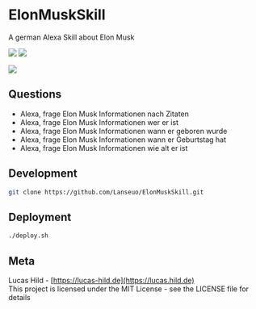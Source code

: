 # ElonMuskSkill

A german Alexa Skill about Elon Musk

![](https://img.shields.io/badge/license-MIT-blue.svg?style=flat-square)
[![](https://img.shields.io/badge/Alexa-Skill-83bdfc.svg?style=flat-square)](https://alexa.amazon.com)

[![](https://s3.amazonaws.com/CAPS-SSE/echo_developer/3438/ad55cd01064c4c6095e168b6bba9478e/APP_ICON?versionId=eLsKd3Fbedy5oNWBifHz_yIvZI6PZRdG&AWSAccessKeyId=AKIAI3X6PUXD7CU5F5BQ&Expires=1518870507&Signature=UjyY0NDDomgmhHjoYup%2Bqll2XQc%3D)](https://alexa.amazon.com)

## Questions

- Alexa, frage Elon Musk Informationen nach Zitaten
- Alexa, frage Elon Musk Informationen wer er ist
- Alexa, frage Elon Musk Informationen wann er geboren wurde
- Alexa, frage Elon Musk Informationen wann er Geburtstag hat
- Alexa, frage Elon Musk Informationen wie alt er ist

## Development

```bash
git clone https://github.com/Lanseuo/ElonMuskSkill.git
```

## Deployment

```bash
./deploy.sh
```

## Meta

Lucas Hild - [https://lucas-hild.de](https://lucas.hild.de)  
This project is licensed under the MIT License - see the LICENSE file for details
